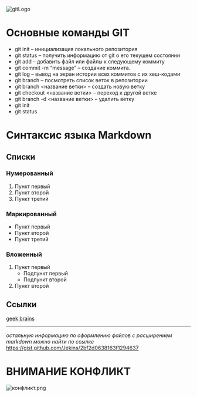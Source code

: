 ![gitLogo](gitlogo.jpeg)
# Основные команды GIT


 * git init – инициализация локального репозитория
 * git status – получить информацию от git о его текущем состоянии
 * git add – добавить файл или файлы к следующему коммиту
 * git commit -m “message” – создание коммита.
 * git log – вывод на экран истории всех коммитов с их хеш-кодами
 * git branch – посмотреть список веток в репозитории
 * git branch <название ветки> – создать новую ветку
 * git checkout <название ветки> – переход к другой ветке
 * git branch -d <название ветки> – удалить ветку
 * git init
 * git status



# Синтаксис языка Markdown
## Списки

### Нумерованный

1. Пункт первый
2. Пункт второй
3. Пункт третий

### Маркированный 

- Пункт первый
- Пункт второй
- Пункт третий

### Вложенный

1. Пункт первый
    - Подпункт первый
    - Подпункт второй
2. Пункт второй

## Ссылки

[geek brains](https://gb.ru/)

---
*остальную информацию по оформлению файлов с 
расширением markdown можно найти по ссылке* 
<https://gist.github.com/Jekins/2bf2d0638163f1294637>


# ВНИМАНИЕ КОНФЛИКТ

![конфликт.png](конфликт.png)
